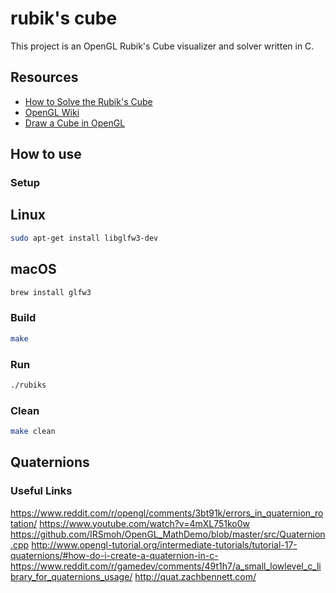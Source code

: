 # rubik's cube

This project is an OpenGL Rubik's Cube visualizer and solver written in C.

## Resources
* [How to Solve the Rubik's Cube](https://www.rubiks.com/blog/how-to-solve-the-rubiks-cube)
* [OpenGL Wiki](https://www.khronos.org/opengl/wiki/Main_Page)
* [Draw a Cube in OpenGL](https://www.wikihow.com/Make-a-Cube-in-OpenGL)

## How to use

### Setup
## Linux
```bash
sudo apt-get install libglfw3-dev
```
## macOS
```bash
brew install glfw3
```

### Build
```bash
make
```

### Run
```bash
./rubiks
```

### Clean
```bash
make clean
```

## Quaternions

### Useful Links
https://www.reddit.com/r/opengl/comments/3bt91k/errors_in_quaternion_rotation/
https://www.youtube.com/watch?v=4mXL751ko0w
https://github.com/IRSmoh/OpenGL_MathDemo/blob/master/src/Quaternion.cpp
http://www.opengl-tutorial.org/intermediate-tutorials/tutorial-17-quaternions/#how-do-i-create-a-quaternion-in-c-
https://www.reddit.com/r/gamedev/comments/49t1h7/a_small_lowlevel_c_library_for_quaternions_usage/
http://quat.zachbennett.com/
